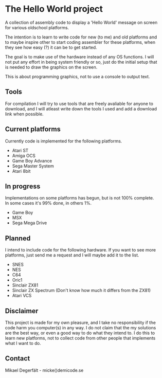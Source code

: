 The Hello World project
=======================

A collection of assembly code to display a 'Hello World' message on screen 
for various oldschool platforms.

The intention is to learn to write code for new (to me) and old platforms
and to maybe inspire other to start coding assembler for these platforms,
when they see how easy (?) it can be to get started.

The goal is to make use of the hardware instead of any OS functions. I 
will not put any effort in being system friendly or so, just do the initial
setup that is needed to draw the graphics on the screen.

This is about programming graphics, not to use a console to output text.

Tools
-----
For compilation I will try to use tools that are freely avaliable for
anyone to download, and I will atleast write down the tools I used and
add a download link when possible.

Current platforms
-----------------
Currently code is implemented for the following platforms.

 * Atari ST
 * Amiga OCS
 * Game Boy Advance
 * Sega Master System
 * Atari 8bit

In progress
----------------
Implementations on some platforms has begun, but is not 100% complete.
In some cases it's 99% done, in others 1%.

 * Game Boy
 * MSX
 * Sega Mega Drive

Planned
----------------
I intend to include code for the following hardware. If you want to
see more platforms, just send me a request and I will maybe add it 
to the list.

 * SNES
 * NES
 * C64
 * Oric1
 * Sinclair ZX81
 * Sinclair ZX Spectrum (Don't know how much it differs from the ZX81)
 * Atari VCS

Disclaimer
----------
This project is made for my own pleasure, and I take no responsibility 
if the code harm you computer(s) in any way. I do not claim that the my
solutions are the best way, or even a good way to do what they intend to.
I do this to learn new platforms, not to collect code from
other people that implements what I want to do.

Contact
-------
Mikael Degerfält - micke()demicode.se
